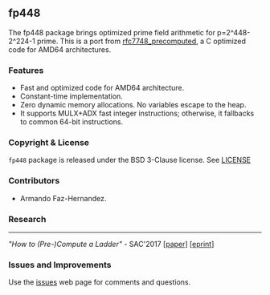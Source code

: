 ## fp448

The fp448 package brings optimized prime field arithmetic for p=2^448-2^224-1 prime. This is a port from  [rfc7748_precomputed](https://github.com/armfazh/rfc7748_precomputed), a C optimized code for AMD64 architectures.

### Features

* Fast and optimized code for AMD64 architecture.
* Constant-time implementation.
* Zero dynamic memory allocations. No variables escape to the heap.
* It supports MULX+ADX fast integer instructions; otherwise, it fallbacks to common 64-bit instructions.

### Copyright & License

`fp448` package is released under the BSD 3-Clause license. See [LICENSE](../LICENSE)

### Contributors

* Armando Faz-Hernandez.

### Research
--------
*"How to (Pre-)Compute a Ladder"* - SAC'2017  [[paper]](https://doi.org/10.1007/978-3-319-72565-9_9) [[eprint]](https://ia.cr/2017/264)

### Issues and Improvements

Use the [issues](../issues) web page for comments and questions.
